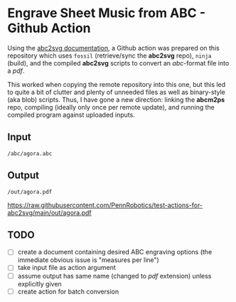 # Engrave Sheet Music from ABC - Github Action

Using the [abc2svg documentation](https://chiselapp.com/user/moinejf/repository/abc2svg/doc/trunk/README.md),
a Github action was prepared on this repository which uses `fossil` (retrieve/sync the **abc2svg** repo), `ninja` (build), and the compiled **abc2svg** scripts to convert an *abc*-format file into a *pdf*.

This worked when copying the remote repository into this one, but this led to quite a bit of clutter and plenty of unneeded files as well as binary-style (aka blob) scripts. Thus, I have gone a new direction: linking the **abcm2ps** repo, compiling (ideally only once per remote update), and running the compiled program against uploaded inputs.

## Input

```
/abc/agora.abc
```

## Output

```
/out/agora.pdf
```

https://raw.githubusercontent.com/PennRobotics/test-actions-for-abc2svg/main/out/agora.pdf

## TODO

- [ ] create a document containing desired ABC engraving options (the immediate obvious issue is "measures per line")
- [ ] take input file as action argument
- [ ] assume output has same name (changed to *pdf* extension) unless explicitly given
- [ ] create action for batch conversion
